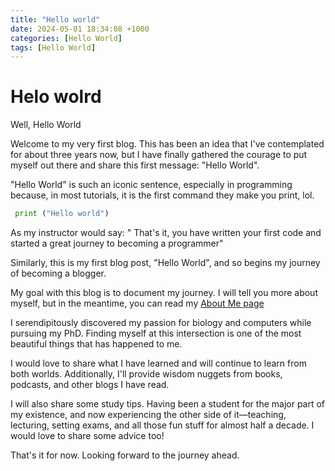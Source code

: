 ```yaml
---
title: "Hello world"
date: 2024-05-01 18:34:08 +1000
categories: [Hello World]
tags: [Hello World]
---
```


# Helo wolrd

Well, Hello World

Welcome to my very first blog. This has been an idea that I've contemplated for about three years now, but I have finally gathered the courage to put myself out there and share this first message: "Hello World".

"Hello World" is such an iconic sentence, especially in programming because, in most tutorials, it is the first command they make you print, lol.

``` python
 print ("Hello world")
 ```

 As my instructor would say: " That's it, you have written your first code and started a great journey to becoming a programmer"

 Similarly, this is my first blog post, "Hello World", and so begins my journey of becoming a blogger.

My goal with this blog is to document my journey. I will tell you more about myself, but in the meantime, you can read my [About Me page](https://kalonji08.github.io/about/)


I serendipitously discovered my passion for biology and computers while pursuing my PhD. Finding myself at this intersection is one of the most beautiful things that has happened to me.

I would love to share what I have learned and will continue to learn from both worlds. Additionally, I'll provide wisdom nuggets from books, podcasts, and other blogs I have read. 

I will also share some study tips. Having been a student for the major part of my existence, and now experiencing the other side of it—teaching, lecturing, setting exams, and all those fun stuff for almost half a decade. I would love to share some advice too!

That's it for now. Looking forward to the journey ahead.